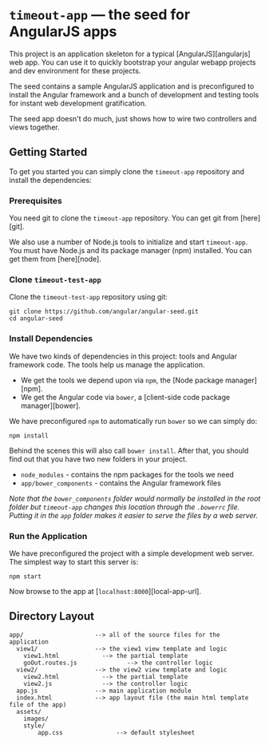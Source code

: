 # `timeout-app` — the seed for AngularJS apps

This project is an application skeleton for a typical [AngularJS][angularjs] web app. You can use it
to quickly bootstrap your angular webapp projects and dev environment for these projects.

The seed contains a sample AngularJS application and is preconfigured to install the Angular
framework and a bunch of development and testing tools for instant web development gratification.

The seed app doesn't do much, just shows how to wire two controllers and views together.


## Getting Started

To get you started you can simply clone the `timeout-app` repository and install the dependencies:

### Prerequisites

You need git to clone the `timeout-app` repository. You can get git from [here][git].

We also use a number of Node.js tools to initialize and start `timeout-app`. You must have Node.js
and its package manager (npm) installed. You can get them from [here][node].

### Clone `timeout-test-app`

Clone the `timeout-test-app` repository using git:

```
git clone https://github.com/angular/angular-seed.git
cd angular-seed
```

### Install Dependencies

We have two kinds of dependencies in this project: tools and Angular framework code. The tools help
us manage the application.

* We get the tools we depend upon via `npm`, the [Node package manager][npm].
* We get the Angular code via `bower`, a [client-side code package manager][bower].

We have preconfigured `npm` to automatically run `bower` so we can simply do:

```
npm install
```

Behind the scenes this will also call `bower install`. After that, you should find out that you have
two new folders in your project.

* `node_modules` - contains the npm packages for the tools we need
* `app/bower_components` - contains the Angular framework files

*Note that the `bower_components` folder would normally be installed in the root folder but
`timeout-app` changes this location through the `.bowerrc` file. Putting it in the `app` folder
makes it easier to serve the files by a web server.*

### Run the Application

We have preconfigured the project with a simple development web server. The simplest way to start
this server is:

```
npm start
```

Now browse to the app at [`localhost:8000`][local-app-url].


## Directory Layout

```
app/                    --> all of the source files for the application
  view1/                --> the view1 view template and logic
    view1.html            --> the partial template
    goOut.routes.js              --> the controller logic
  view2/                --> the view2 view template and logic
    view2.html            --> the partial template
    view2.js              --> the controller logic
  app.js                --> main application module
  index.html            --> app layout file (the main html template file of the app)
  assets/
    images/
    style/
        app.css               --> default stylesheet
    
```




